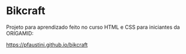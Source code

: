 # Bikcraft

Projeto para aprendizado feito no curso HTML e CSS para iniciantes da ORIGAMID:

https://pfaustini.github.io/bikcraft
